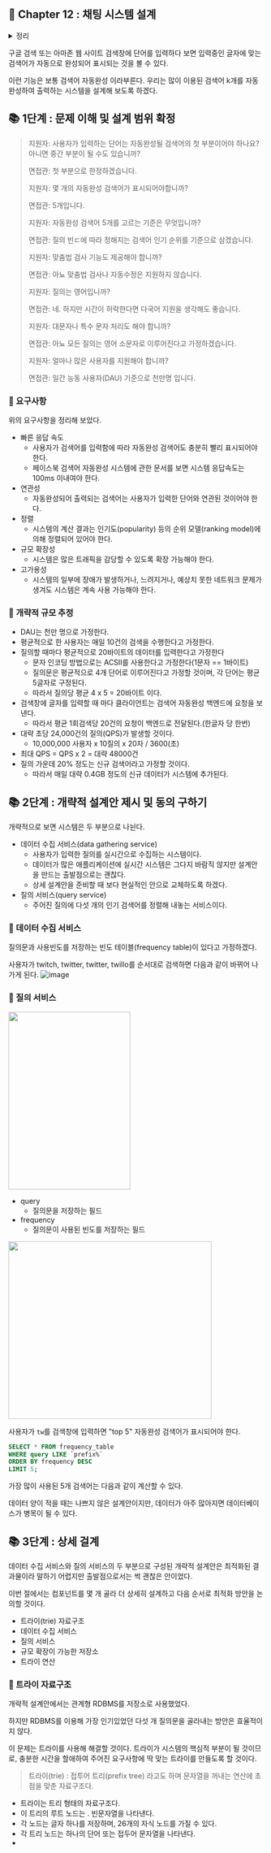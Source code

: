 ## 🌈 Chapter 12 : 채팅 시스템 설계

<details><summary>정리</summary>
  
```

```

</details>

구글 검색 또는 아마존 웹 사이트 검색창에 단어를 입력하다 보면 입력중인 글자에 맞는 검색어가 자동으로 완성되어 표시되는 것을 볼 수 있다.

이런 기능은 보통 검색어 자동완성 이라부른다. 우리는 많이 이용된 검색어 k개를 자동완성하여 출력하는 시스템을 설계해 보도록 하겠다.

##  📚 1단계 : 문제 이해 및 설계 범위 확정

> 지원자: 사용자가 입력하는 단어는 자동완성될 검색어의 첫 부분이어야 하나요? 아니면 중간 부분이 될 수도 있습니까?
> 
> 면접관: 첫 부분으로 한정하겠습니다.
>
> 지원자: 몇 개의 자동완성 검색어가 표시되어야합니까?
> 
> 면접관: 5개입니다.
> 
> 지원자: 자동완성 검색어 5개를 고르는 기준은 무엇입니까?
> 
> 면접관: 질의 빈ㄷ에 따라 정해지는 검색어 인기 순위를 기준으로 삼겠습니다.
> 
> 지원자: 맞춤법 검사 기능도 제공해야 합니까?
> 
> 면접관: 아뇨 맞춤법 검사나 자동수정은 지원하지 않습니다.
> 
> 지원자: 질의는 영어입니까?
> 
> 면접관: 네. 하지만 시간이 허락한다면 다국어 지원을 생각해도 좋습니다.
> 
> 지원자: 대문자나 특수 문자 처리도 해야 합니까?
> 
> 면접관: 아뇨 모든 질의는 영어 소문자로 이루어진다고 가정하겠습니다.
> 
> 지원자: 얼마나 많은 사용자를 지원해야 합니까?
> 
> 면접관: 일간 능동 사용자(DAU) 기준으로 천만명 입니다.

### 🎈 요구사항

위의 요구사항을 정리해 보았다.

- 빠른 응답 속도
  - 사용자가 검색어를 입력함에 따라 자동완성 검색어도 충분히 빨리 표시되어야 한다.
  - 페이스북 검색어 자동완성 시스템에 관한 문서를 보면 시스템 응답속도는 100ms 이내여야 한다.
- 연관성
  - 자동완성되어 출력되는 검색어는 사용자가 입력한 단어와 연관된 것이어야 한다.
- 정렬
  - 시스템의 계산 결과는 인기도(popularity) 등의 순위 모델(ranking model)에 의해 정렬되어 있어야 한다.
- 규모 확장성
  - 시스템은 많은 트래픽을 감당할 수 있도록 확장 가능해야 한다.
- 고가용성
  - 시스템의 일부에 장애가 발생하거나, 느려지거나, 예상치 못한 네트워크 문제가 생겨도 시스템은 계속 사용 가능해야 한다.
 

### 🎈 개략적 규모 추정

- DAU는 천만 명으로 가정한다.
- 평균적으로 한 사용자는 매일 10건의 검색을 수행한다고 가정한다.
- 질의할 때마다 평균적으로 20바이트의 데이터를 입력한다고 가정한다
  - 문자 인코딩 방법으로는 ACSII를 사용한다고 가정한다(1문자 == 1바이트)
  - 질의문은 평균적으로 4개 단어로 이루어진다고 가정할 것이며, 각 단어는 평균 5글자로 구정된다.
  - 따라서 질의당 평균 4 x 5 = 20바이트 이다.
- 검색창에 글자를 입력할 때 마다 클라이언트는 검색어 자동완성 백엔드에 요청을 보낸다.
  - 따라서 평균 1회검색당 20건의 요청이 백엔드로 전달된다.(한글자 당 한번)
- 대략 초당 24,000건의 질의(QPS)가 발생할 것이다.
  - 10,000,000 사용자 x 10질의 x 20자 / 3600(초)
- 최대 QPS = QPS x 2 = 대략 48000건
- 질의 가운데 20% 정도는 신규 검색어라고 가정할 것이다.
  - 따라서 매일 대략 0.4GB 정도의 신규 데이터가 시스템에 추가된다.

##  📚 2단계 : 개략적 설계안 제시 및 동의 구하기

개략적으로 보면 시스템은 두 부분으로 나뉜다.

- 데이터 수집 서비스(data gathering service)
  - 사용자가 입력한 질의를 실시간으로 수집하는 시스템이다.
  - 데이터가 많은 애플리케이션에 실시간 시스템은 그다지 바람직 않지만 설계안을 만드는 출발점으로는 괜찮다.
  - 상세 설계안을 준비할 때 보다 현실적인 안으로 교체하도록 하겠다.
- 질의 서비스(query service)
  - 주어진 질의에 다섯 개의 인기 검색어를 정렬해 내놓는 서비스이다.

### 🎈 데이터 수집 서비스
질의문과 사용빈도를 저장하는 빈도 테이블(frequency table)이 있다고 가정하겠다.

사용자가 twitch, twitter, twitter, twillo를 순서대로 검색하면 다음과 같이 바뀌어 나가게 된다.
![image](https://github.com/Songdoeon/Book_Study/assets/96420547/f33f5354-2b8b-47f0-b839-53d9a00054bc)

### 🎈 질의 서비스

<img src = "https://github.com/Songdoeon/Book_Study/assets/96420547/60bef609-af00-4a2c-8244-70d7b9a2bcea" width = 240 height = 350>

- query
  - 질의문을 저장하는 필드
- frequency
  - 질의문이 사용된 빈도를 저장하는 필드

<img src = "https://github.com/Songdoeon/Book_Study/assets/96420547/fb83b0b4-0930-4401-9453-4ebc57957328" width = 400 height = 350>

사용자가 `tw`를 검색창에 입력하면 "top 5" 자동완성 검색어가 표시되어야 한다.



```sql
SELECT * FROM frequency_table
WHERE query LIKE `prefix%`
ORDER BY frequency DESC
LIMIT 5;
```
가장 많이 사용된 5개 검색어는 다음과 같이 계산할 수 있다.

데이터 양이 적을 때는 나쁘지 않은 설계안이지만, 데이터가 아주 많아지면 데이터베이스가 병목이 될 수 있다.


##  📚 3단계 : 상세 걸계

데이터 수집 서비스와 질의 서비스의 두 부분으로 구성된 개략적 설계안은 최적화된 결과물이라 말하기 어렵지만 출발점으로서는 썩 괜찮은 안이었다.

이번 절에서는 컴포넌트를 몇 개 골라 더 상세히 설계하고 다음 순서로 최적화 방안을 논의할 것이다.

- 트라이(trie) 자료구조
- 데이터 수집 서비스
- 질의 서비스
- 규모 확장이 가능한 저장소
- 트라이 연산

### 🎈 트라이 자료구조
개략적 설계안에서는 관계형 RDBMS를 저장소로 사용했었다.

하지만 RDBMS를 이용해 가장 인기있었던 다섯 개 질의문을 골라내는 방안은 효율적이지 않다.

이 문제는 트라이를 사용해 해결할 것이다. 트라이가 시스템의 핵심적 부분이 될 것이므로, 충분한 시간을 할애하여 주어진 요구사항에 딱 맞는 트라이를 만들도록 할 것이다.

> 트라이(trie) : 접투어 트리(prefix tree) 라고도 하며 문자열을 꺼내는 연산에 초점을 맞춘 자료구조다.

- 트라이는 트리 형태의 자료구조다.
- 이 트리의 루트 노드는 . 빈문자열을 나타낸다.
- 각 노드는 글자 하나를 저장하며, 26개의 자식 노드를 가질 수 있다.
- 각 트리 노드는 하나의 단어 또는 접두어 문자열을 나타낸다.
- 




